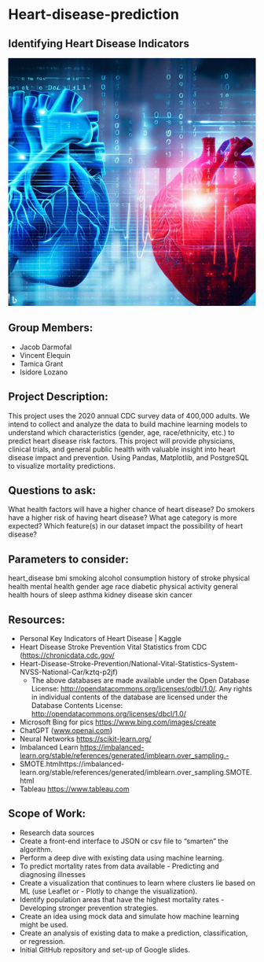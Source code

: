 # Heart-disease-prediction

## Identifying Heart Disease Indicators

![Alt text](images/_cba66263-74a5-415a-bd01-41a255c4c69a.jpg)

## Group Members:
- Jacob Darmofal
- Vincent Elequin
- Tamica Grant
- Isidore Lozano

## Project Description:
This project uses the 2020 annual CDC survey data of 400,000 adults. We intend to collect and analyze the data to build machine learning models to understand which characteristics (gender, age, race/ethnicity, etc.) to predict heart disease risk factors. This project will provide physicians, clinical trials, and general public health with valuable insight into heart disease impact and prevention. Using Pandas, Matplotlib, and PostgreSQL to visualize mortality predictions.

## Questions to ask:
What health factors will have a higher chance of heart disease?
Do smokers have a higher risk of having heart disease?
What age category is more expected?
Which feature(s) in our dataset impact the possibility of heart disease?


## Parameters to consider:
heart_disease 
bmi
smoking
alcohol consumption
history of stroke
physical health
mental health
gender
age
race
diabetic
physical activity
general health
hours of sleep
asthma
kidney disease
skin cancer


## Resources:
- Personal Key Indicators of Heart Disease | Kaggle 
- Heart Disease Stroke Prevention Vital Statistics from CDC (https://chronicdata.cdc.gov/ 
- Heart-Disease-Stroke-Prevention/National-Vital-Statistics-System-NVSS-National-Car/kztq-p2jf) 
    -   The above databases are made available under the Open Database License: http://opendatacommons.org/licenses/odbl/1.0/. Any rights in individual contents of the database are licensed under the Database Contents License: http://opendatacommons.org/licenses/dbcl/1.0/ 
- Microsoft Bing for pics https://www.bing.com/images/create
- ChatGPT (www.openai.com)
- Neural Networks https://scikit-learn.org/
- Imbalanced Learn https://imbalanced-learn.org/stable/references/generated/imblearn.over_sampling.- 
- SMOTE.htmlhttps://imbalanced-learn.org/stable/references/generated/imblearn.over_sampling.SMOTE.html 
- Tableau https://www.tableau.com

## Scope of Work:
- Research data sources
- Create a front-end interface to JSON or csv file to “smarten” the algorithm. 
- Perform a deep dive with existing data using machine learning. 
- To predict mortality rates from data available - Predicting and diagnosing illnesses
- Create a visualization that continues to learn where clusters lie based on ML (use Leaflet or - Plotly to change the visualization).
- Identify population areas that have the highest mortality rates - Developing stronger prevention strategies.
- Create an idea using mock data and simulate how machine learning might be used.
- Create an analysis of existing data to make a prediction, classification, or regression.
- Initial GitHub repository and set-up of Google slides.

